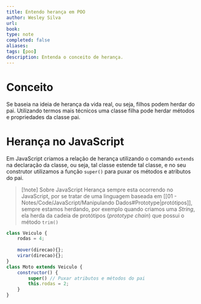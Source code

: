 ```yaml
---
title: Entendo herança em POO
author: Wesley Silva
url:
book:
type: note
completed: false
aliases:
tags: [poo]
description: Entenda o conceito de herança. 
---
```

# Conceito
Se baseia na ideia de herança da vida real, ou seja, filhos podem herdar do pai. Utilizando termos mais técnicos uma classe filha pode herdar métodos e propriedades da classe pai.

# Herança no JavaScript
Em JavaScript criamos a relação de herança utilizando o comando `extends` na declaração da classe, ou seja, tal classe estende tal classe, e no seu construtor utilizamos a função `super()` para puxar os métodos e atributos do pai.

>[!note] Sobre JavaScript
>Herança sempre esta ocorrendo no JavaScript, por se tratar de uma linguagem baseada em [[01 - Notes/Code/JavaScript/Manipulando Dados#Prototype|protótipos]], sempre estamos herdando, por exemplo quando criamos uma _String_, ela herda da cadeia de protótipos (_prototype chain_) que possui o método `trim()`  

```js
class Veiculo {
	rodas = 4;
	
	mover(direcao){};
	virar(direcao){};
}
class Moto extends Veiculo {
	constructor() {
		super() // Puxar atributos e métodos do pai
		this.rodas = 2;
	}
}
```